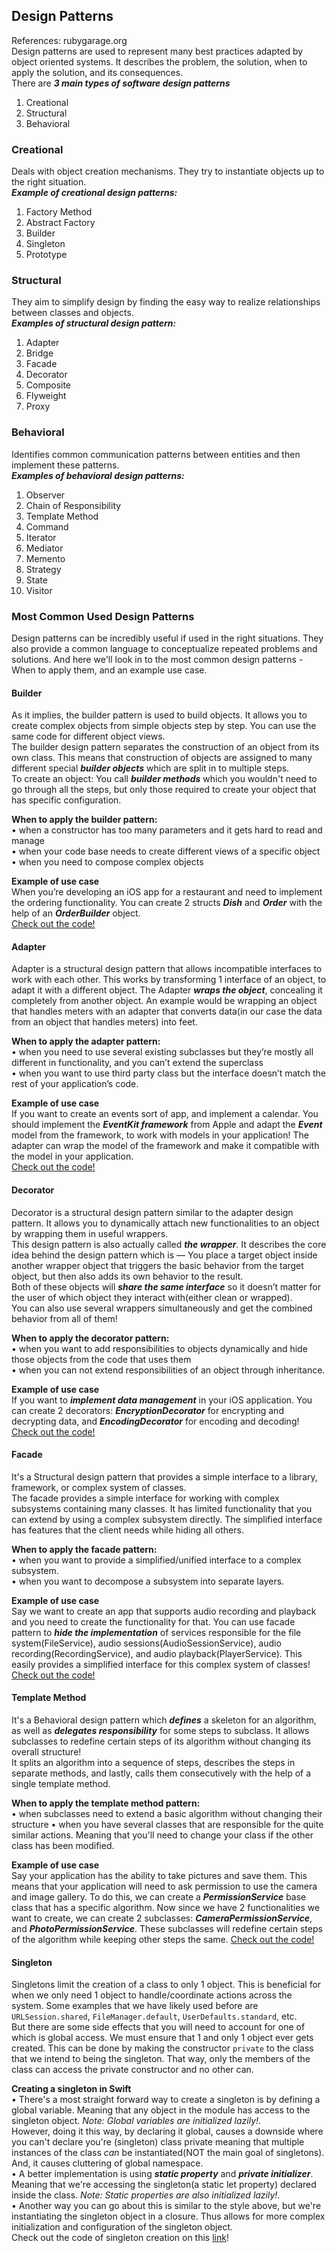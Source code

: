 ## Design Patterns
References: rubygarage.org    
Design patterns are used to represent many best practices adapted by object oriented systems. It describes the problem, the solution, when to apply the solution, and its consequences.     
There are ***3 main types of software design patterns***
1. Creational
2. Structural
3. Behavioral

### Creational
Deals with object creation mechanisms. They try to instantiate objects up to the right situation.  
***Example of creational design patterns:***
1. Factory Method
2. Abstract Factory
3. Builder
4. Singleton
5. Prototype

### Structural
They aim to simplify design by finding the easy way to realize relationships between classes and objects.  
***Examples of structural design pattern:***
1. Adapter
2. Bridge
3. Facade
4. Decorator
5. Composite
6. Flyweight
7. Proxy


### Behavioral    
Identifies common communication patterns between entities and then implement these patterns.  
***Examples of behavioral design patterns:***
1. Observer
2. Chain of Responsibility
3. Template Method
4. Command
5. Iterator
6. Mediator
7. Memento
8. Strategy
9. State
10. Visitor


### Most Common Used Design Patterns
Design patterns can be incredibly useful if used in the right situations. They also provide a common language to conceptualize repeated problems and solutions. And here we'll look in to the most common design patterns - When to apply them, and an example use case.

#### Builder
As it implies, the builder pattern is used to build objects. It allows you to create complex objects from simple objects step by step. You can use the same code for different object views.  
The builder design pattern separates the construction of an object from its own class. This means that construction of objects are assigned to many different special ***builder objects*** which are split in to multiple steps.  
To create an object: You call ***builder methods*** which you wouldn't need to go through all the steps, but only those required to create your object that has specific configuration.

**When to apply the builder pattern:**  
• when a constructor has too many parameters and it gets hard to read and manage  
• when your code base needs to create different views of a specific object  
• when you need to compose complex objects

**Example of use case**  
When you’re developing an iOS app for a restaurant and need to implement the ordering functionality. You can create 2 structs ***Dish*** and ***Order*** with the help of an ***OrderBuilder*** object.  
[Check out the code!]()

#### Adapter
Adapter is a structural design pattern that allows incompatible interfaces to work with each other. This works by transforming 1 interface of an object, to adapt it with a different object.
The Adapter ***wraps the object***, concealing it completely from another object. An example would be wrapping an object that handles meters with an adapter that converts data(in our case the data from an object that handles meters) into feet.

**When to apply the adapter pattern:**  
• when you need to use several existing subclasses but they’re mostly all different in functionality, and you can’t extend the superclass  
• when you want to use third party class but the interface doesn’t match the rest of your application’s code.  

**Example of use case**  
If you want to create an events sort of app, and implement a calendar. You should implement the ***EventKit framework*** from Apple and adapt the ***Event*** model from the framework, to work with models in your application! The adapter can wrap the model of the framework and make it compatible with the model in your application.  
[Check out the code!]()


#### Decorator
Decorator is a structural design pattern similar to the adapter design pattern. It allows you to dynamically attach new functionalities to an object by wrapping them in useful wrappers.   
This design pattern is also actually called ***the wrapper***. It describes the core idea behind the design pattern which is — You place a target object inside another wrapper object that triggers the basic behavior from the target object, but then also adds its own behavior to the result.  
Both of these objects will ***share the same interface*** so it doesn’t matter for the user of which object they interact with(either clean or wrapped).   
You can also use several wrappers simultaneously and get the combined behavior from all of them!

**When to apply the decorator pattern:**  
• when you want to add responsibilities to objects dynamically and hide those objects from the code that uses them  
• when you can not extend responsibilities of an object through inheritance.

**Example of use case**  
If you want to ***implement data management*** in your iOS application. You can create 2 decorators: ***EncryptionDecorator*** for encrypting and decrypting data, and ***EncodingDecorator*** for encoding and decoding!  
[Check out the code!]()



#### Facade
It's a Structural design pattern that provides a simple interface to a library, framework, or complex system of classes.  
The  facade provides a simple interface for working with complex subsystems containing many classes. It has limited functionality that you can extend by using a complex subsystem directly. The simplified interface has features that the client needs while hiding all others.   

**When to apply the facade pattern:**  
• when you want to provide a simplified/unified interface to a complex subsystem.  
• when you want to decompose a subsystem into separate layers.

**Example of use case**  
Say we want to create an app that supports audio recording and playback and you need to create the functionality for that. You can use facade pattern to ***hide the implementation*** of services responsible for the file system(FileService), audio sessions(AudioSessionService), audio recording(RecordingService), and audio playback(PlayerService). This easily provides a simplified interface for this complex system of classes!  
[Check out the code!]()


#### Template Method
It's a Behavioral design pattern which ***defines*** a skeleton for an algorithm, as well as ***delegates responsibility*** for some steps to subclass. It allows subclasses to redefine certain steps of its algorithm without changing its overall structure!  
It splits an algorithm into a sequence of steps, describes the steps in separate methods, and lastly, calls them consecutively with the help of a single template method.

**When to apply the template method pattern:**  
• when subclasses need to extend a basic algorithm without changing their structure
• when you have several classes that are responsible for the quite similar actions. Meaning that you'll need to change your class if the other class has been modified.

**Example of use case**  
Say your application has the ability to take pictures and save them. This means that your application will need to ask permission to use the camera and image gallery. To do this, we can create a ***PermissionService*** base class that has a specific algorithm. Now since we have 2 functionalities we want to create, we can create 2 subclasses: ***CameraPermissionService***, and ***PhotoPermissionService***. These subclasses will redefine certain steps of the algorithm while keeping other steps the same.
[Check out the code!]()


#### Singleton
Singletons limit the creation of a class to only 1 object. This is beneficial for when we only need 1 object to handle/coordinate actions across the system. Some examples that we have likely used before are `URLSession.shared`, `FileManager.default`, `UserDefaults.standard`, etc.  
But there are some side effects that you will need to account for one of which is global access. We must ensure that 1 and only 1 object ever gets created. This can be done by making the constructor `private` to the class that we intend to being the singleton. That way, only the members of the class can access the private constructor and no other can.  

**Creating a singleton in Swift**  
• There's a most straight forward way to create a singleton is by defining a global variable. Meaning that any object in the module has access to the singleton object. *Note: Global variables are initialized lazily!*.  
However, doing it this way, by declaring it global, causes a downside where you can't declare you're (singleton) class private meaning that multiple instances of the class *can* be instantiated(NOT the main goal of singletons). And, it causes cluttering of global namespace.  
• A better implementation is using ***static property*** and ***private initializer***. Meaning that we're accessing the singleton(a static let property) declared inside the class. *Note: Static properties are also initialized lazily!*.   
• Another way you can go about this is similar to the style above, but we're instantiating the singleton object in a closure. Thus allows for more complex initialization and configuration of the singleton object.  
Check out the code of singleton creation on this [link]()!
